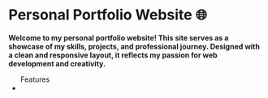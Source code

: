 <h1>Personal Portfolio Website 🌐</h1>

<b>Welcome to my personal portfolio website! This site serves as a showcase of my skills, projects, and professional journey. Designed with a clean and responsive layout, it reflects my passion for web development and creativity.</b>

<ul>Features
  <li></li>
</ul>
